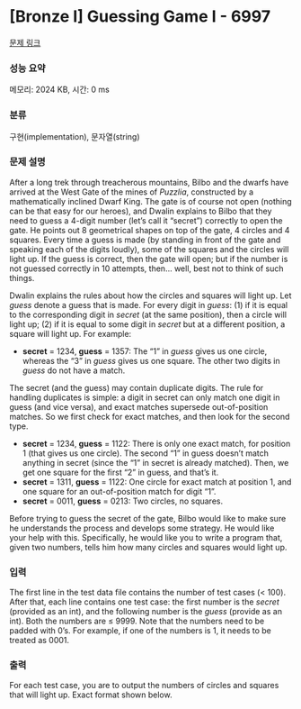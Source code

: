 # [Bronze I] Guessing Game I - 6997 

[문제 링크](https://www.acmicpc.net/problem/6997) 

### 성능 요약

메모리: 2024 KB, 시간: 0 ms

### 분류

구현(implementation), 문자열(string)

### 문제 설명

<p>After a long trek through treacherous mountains, Bilbo and the dwarfs have arrived at the West Gate of the mines of <em>Puzzlia</em>, constructed by a mathematically inclined Dwarf King. The gate is of course not open (nothing can be that easy for our heroes), and Dwalin explains to Bilbo that they need to guess a 4-digit number (let’s call it “secret”) correctly to open the gate. He points out 8 geometrical shapes on top of the gate, 4 circles and 4 squares. Every time a guess is made (by standing in front of the gate and speaking each of the digits loudly), some of the squares and the circles will light up. If the guess is correct, then the gate will open; but if the number is not guessed correctly in 10 attempts, then... well, best not to think of such things.</p>

<p>Dwalin explains the rules about how the circles and squares will light up. Let <em>guess</em> denote a guess that is made. For every digit in <em>guess</em>: (1) if it is equal to the corresponding digit in <em>secret</em> (at the same position), then a circle will light up; (2) if it is equal to some digit in <em>secret</em> but at a different position, a square will light up. For example:</p>

<ul>
	<li><strong>secret</strong> = 1234, <strong>guess</strong> = 1357: The “1” in <em>guess</em> gives us one circle, whereas the “3” in <em>guess</em> gives us one square. The other two digits in <em>guess</em> do not have a match.</li>
</ul>

<p>The secret (and the guess) may contain duplicate digits. The rule for handling duplicates is simple: a digit in secret can only match one digit in guess (and vice versa), and exact matches supersede out-of-position matches. So we first check for exact matches, and then look for the second type.</p>

<ul>
	<li><strong>secret</strong> = 1234, <strong>guess</strong> = 1122: There is only one exact match, for position 1 (that gives us one circle). The second “1” in guess doesn’t match anything in secret (since the “1” in secret is already matched). Then, we get one square for the first “2” in guess, and that’s it.</li>
	<li><strong>secret</strong> = 1311, <strong>guess</strong> = 1122: One circle for exact match at position 1, and one square for an out-of-position match for digit “1”.</li>
	<li><strong>secret</strong> = 0011, <strong>guess</strong> = 0213: Two circles, no squares.</li>
</ul>

<p>Before trying to guess the secret of the gate, Bilbo would like to make sure he understands the process and develops some strategy. He would like your help with this. Specifically, he would like you to write a program that, given two numbers, tells him how many circles and squares would light up.</p>

### 입력 

 <p>The first line in the test data file contains the number of test cases (< 100). After that, each line contains one test case: the first number is the <em>secret</em> (provided as an int), and the following number is the <em>guess</em> (provide as an int). Both the numbers are ≤ 9999. Note that the numbers need to be padded with 0’s. For example, if one of the numbers is 1, it needs to be treated as 0001.</p>

### 출력 

 <p>For each test case, you are to output the numbers of circles and squares that will light up. Exact format shown below.</p>

